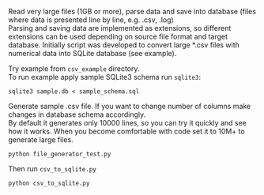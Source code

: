 Read very large files (1GB or more), parse data and save into database (files where data is presented line by line, e.g. .csv, .log) <br>
Parsing and saving data are implemented as extensions, so different extensions can be used depending on source file format and target database.
Initially script was developed to convert large *.csv files with numerical data into SQLite database (see example). 

Try example from `csv_example` directory.<br>
To run example apply sample SQLite3 schema run `sqlite3`:<br>
```
sqlite3 sample.db < sample_schema.sql
```
Generate sample .csv file. If you want to change number of columns make changes in database schema accordingly.<br>
By default it generates only 10000 lines, so you can try it quickly and see how it works. When you become comfortable with code set it to 10M+ to generate large files.
```
python file_generator_test.py
```

Then run `csv_to_sqlite.py`
```
python csv_to_sqlite.py
```